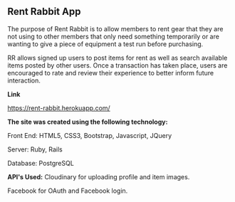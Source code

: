 ## Rent Rabbit App

The purpose of Rent Rabbit is to allow members to rent gear that they are not using to other members that only need something temporarily or are wanting to give a piece of equipment a test run before purchasing.  

RR allows signed up users to post items for rent as well as search available items posted by other users.  Once a transaction has taken place, users are encouraged to rate and review their experience to better inform future interaction.



<b>Link</b>

https://rent-rabbit.herokuapp.com/

<b>The site was created using the following technology:</b>

Front End:
HTML5, CSS3, Bootstrap, Javascript, JQuery 

Server:
Ruby, Rails

Database:
PostgreSQL 

<b>API's Used:</b>
Cloudinary for uploading profile and item images.

Facebook for OAuth and Facebook login.

